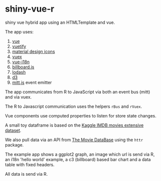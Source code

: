 # shiny-vue-r


shiny vue hybrid app using an HTMLTemplate and vue.

The app uses:

1. [vue](https://vuejs.org/)
2. [vuetify](https://vuetifyjs.com/en/getting-started/installation/)
3. [material design icons](https://materialdesignicons.com/)
4. [vuex](https://vuex.vuejs.org/guide/)
5. [vue-i18n](https://kazupon.github.io/vue-i18n/) 
6. [billboard.js](https://naver.github.io/billboard.js/)
7. [lodash](https://lodash.com/)
8. [d3](https://d3js.org/)
9. [mitt.js](https://github.com/developit/mitt) event emitter
     
    
The app communicates from R to JavaScript via both an event bus (mitt) and via vuex.

The R to Javascript communication uses the helpers `rBus` and `rVuex`.

Vue components use computed properties to listen for store state changes.

A small toy dataframe is based on the [Kaggle IMDB movies extensive dataset](https://www.kaggle.com/stefanoleone992/imdb-extensive-dataset).

We also pull data via an API from [The Movie DataBase](https://www.themoviedb.org/) using the `httr` package. 

The example app shows a ggplot2 graph, an image which url is send via R, an i18n 'hello world' example, a c3 (billboard) based bar chart and a data table with fixed headers.

All data is send via R.